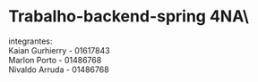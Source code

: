 # Trabalho-backend-spring 4NA\


integrantes:\
Kaian Gurhierry - 01617843\
Marlon Porto - 01486768\
Nivaldo Arruda - 01486768
